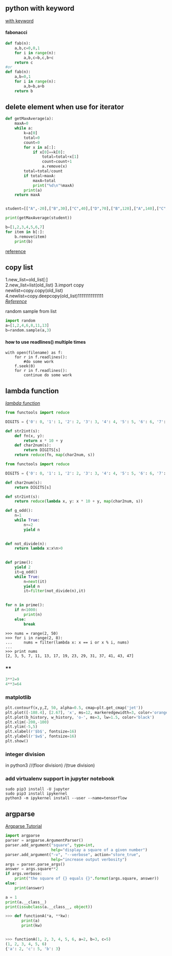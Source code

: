 ## python with keyword
[with keyword](http://preshing.com/20110920/the-python-with-statement-by-example/)  

#### fabonacci  
```python
def fab(n):
    a,b,c=0,0,1
    for i in range(n):
        a,b,c=b,c,b+c
    return c
#or
def fab(n):
    a,b=0,1
    for i in range(n):
        a,b=b,a+b
    return b
```

## delete element when use for iterator  
```python
def getMaxAverage(a):
    maxA=0
    while a:
        k=a[0]
        total=0
        count=0
        for x in a[:]:
            if x[0]==k[0]:
                total=total+x[1]
                count=count+1
                a.remove(x)
        total=total/count
        if total>maxA:
            maxA=total
            print("%d\n"%maxA)
        print(a)
    return maxA


student=[["A",-20],["B",30],["C",40],["D",70],["B",120],["A",140],["C",170],["C",200],["E",300]]

print(getMaxAverage(student))

b=[1,2,3,4,5,6,7]
for item in b[:]:
    b.remove(item)
    print(b)
```
[reference](http://www.cnblogs.com/bananaplan/p/remove-listitem-while-iterating.html)  

## copy list  
1.new_list=old_list[:]  
2.new_list=list(old_list)
3.import copy  
  newlist=copy.copy(old_list)  
4.newlist=copy.deepcopy(old_list)11111111111111  
[*Reference*](https://stackoverflow.com/questions/2612802/how-to-clone-or-copy-a-list)

random sample from list  
```python
import random
a=[1,2,4,6,8,11,13]
b=random.sample(a,3)
```
#### how to use readlines() multiple times
```
with open(filename) as f:
    for r in f.readlines():
        #do some work
    f.seek(0)
    for r in f.readlines():
        continue do some work
```

## lambda function  
[*lambda function*](http://www.secnetix.de/olli/Python/lambda_functions.hawk)  
```python
from functools import reduce

DIGITS = {'0': 0, '1': 1, '2': 2, '3': 3, '4': 4, '5': 5, '6': 6, '7': 7, '8': 8, '9': 9}

def str2int(s):
    def fn(x, y):
        return x * 10 + y
    def char2num(s):
        return DIGITS[s]
    return reduce(fn, map(char2num, s))
```
```python
from functools import reduce

DIGITS = {'0': 0, '1': 1, '2': 2, '3': 3, '4': 4, '5': 5, '6': 6, '7': 7, '8': 8, '9': 9}

def char2num(s):
    return DIGITS[s]

def str2int(s):
    return reduce(lambda x, y: x * 10 + y, map(char2num, s))
```

```python
def g_odd():
    n=1
    while True:
        n+=2
        yield n
        

def not_divide(n):
    return lambda x:x%n>0
    

def prime():
    yield 2
    it=g_odd()
    while True:
        n=next(it)
        yield n
        it=filter(not_divide(n),it)
    

for n in prime():
    if n<1000:
        print(n)
    else:
        break
```
```
>>> nums = range(2, 50) 
>>> for i in range(2, 8): 
...     nums = filter(lambda x: x == i or x % i, nums)
... 
>>> print nums
[2, 3, 5, 7, 11, 13, 17, 19, 23, 29, 31, 37, 41, 43, 47]
```
### **
```python
3**2=9
4**3=64
```
### matplotlib  
```python
plt.contourf(x,y,Z, 50, alpha=0.5, cmap=plt.get_cmap('jet'))
plt.plot([-188.4], [2.67], 'x', ms=12, markeredgewidth=3, color='orange')
plt.plot(b_history, w_history, 'o-', ms=3, lw=1.5, color='black')
plt.xlim(-200,-100)
plt.ylim(-5,5)
plt.xlabel(r'$b$', fontsize=16)
plt.ylabel(r'$w$', fontsize=16)
plt.show()
```
### integer division  
in python3 //(floor division) /(true division)  

### add virtualenv support in jupyter notebook  
```
sudo pip3 install -U jupyter
sudo pip3 install ipykernel
python3 -m ipykernel install --user --name=tensorflow
```

## argparse
[Argparse Tutorial](https://docs.python.org/3/howto/argparse.html)
```python
import argparse
parser = argparse.ArgumentParser()
parser.add_argument("square", type=int,
                    help="display a square of a given number")
parser.add_argument("-v", "--verbose", action="store_true",
                    help="increase output verbosity")
args = parser.parse_args()
answer = args.square**2
if args.verbose:
    print("the square of {} equals {}".format(args.square, answer))
else:
    print(answer)
```
```python
a = 1  
print(a.__class__)  
print(issubclass(a.__class__, object))
```


```python
>>> def functionA(*a, **kw):
       print(a)
       print(kw)


>>> functionA(1, 2, 3, 4, 5, 6, a=2, b=3, c=5)
(1, 2, 3, 4, 5, 6)
{'a': 2, 'c': 5, 'b': 3}
```
